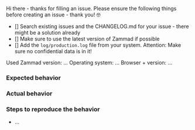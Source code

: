 Hi there - thanks for filling an issue. Please ensure the following things before creating an issue - thank you! 🤓

- [] Search existing issues and the CHANGELOG.md for your issue - there might be a solution already
- [] Make sure to use the latest version of Zammad if possible
- [] Add the `log/production.log` file from your system. Attention: Make sure no confidential data is in it!

Used Zammad version: ...
Operating system: ...
Browser + version: ...

### Expected behavior


### Actual behavior


### Steps to reproduce the behavior

- ...
